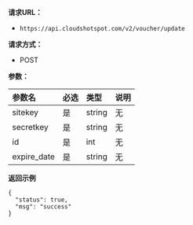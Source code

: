 
**请求URL：** 
- ` https://api.cloudshotspot.com/v2/voucher/update `
  
**请求方式：**
- POST 

**参数：** 

|参数名|必选|类型|说明|
|:----    |:---|:----- |-----   |
|sitekey |  是  |    string   |    无   |
|secretkey |  是  |    string   |    无   |
|id |  是  |    int   |    无   |
|expire_date |  是  |    string   |    无   |


**返回示例**

``` 
{
  "status": true,
  "msg": "success"
}

```

